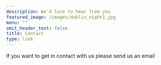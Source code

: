 ```yaml
---
description: We'd love to hear from you
featured_image: /images/dublin_night1.jpg
menu: ""
omit_header_text: false
title: Contact
type: link
---
```



If you want to get in contact with us please send us an email
